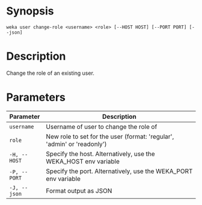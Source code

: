 # Synopsis

```weka user change-role <username> <role> [--HOST HOST] [--PORT PORT] [--json]```

# Description

Change the role of an existing user.

# Parameters

| Parameter | Description |
| --------- | ----------- |
| `username` | Username of user to change the role of |
| `role` | New role to set for the user (format: 'regular', 'admin' or 'readonly') |
| `-H, --HOST` | Specify the host. Alternatively, use the WEKA_HOST env variable |
| `-P, --PORT` | Specify the port. Alternatively, use the WEKA_PORT env variable |
| `-J, --json` | Format output as JSON |
